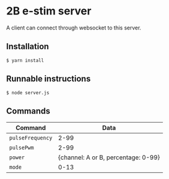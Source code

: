 # 2B e-stim server

A client can connect through websocket to this server.

## Installation

```
$ yarn install
```

## Runnable instructions

```
$ node server.js
```

## Commands

|Command|Data|
|---|---|
|`pulseFrequency`|2-99|
|`pulsePwm`|2-99|
|`power`|{channel: A or B, percentage: 0-99}|
|`mode`|0-13|
